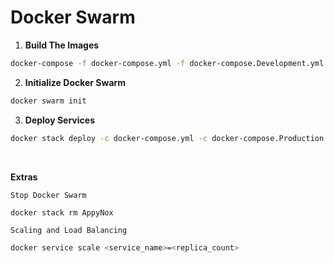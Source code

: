 # Docker Swarm

1. **Build The Images**

```bash
docker-compose -f docker-compose.yml -f docker-compose.Development.yml build
```

2. **Initialize Docker Swarm**

```bash
docker swarm init
```

3. **Deploy Services**

```bash
docker stack deploy -c docker-compose.yml -c docker-compose.Production.yml AppyNox
```

<br>

**Extras**

`Stop Docker Swarm`

```bash
docker stack rm AppyNox
```

`Scaling and Load Balancing`

```bash
docker service scale <service_name>=<replica_count>
```

